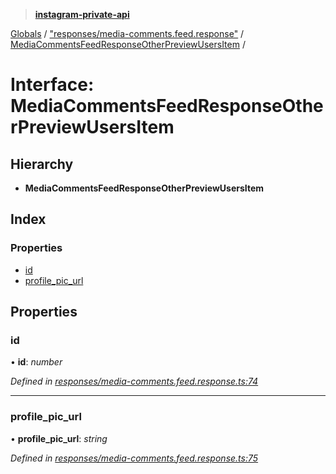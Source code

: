 > **[instagram-private-api](../README.md)**

[Globals](../README.md) / ["responses/media-comments.feed.response"](../modules/_responses_media_comments_feed_response_.md) / [MediaCommentsFeedResponseOtherPreviewUsersItem](_responses_media_comments_feed_response_.mediacommentsfeedresponseotherpreviewusersitem.md) /

# Interface: MediaCommentsFeedResponseOtherPreviewUsersItem

## Hierarchy

* **MediaCommentsFeedResponseOtherPreviewUsersItem**

## Index

### Properties

* [id](_responses_media_comments_feed_response_.mediacommentsfeedresponseotherpreviewusersitem.md#id)
* [profile_pic_url](_responses_media_comments_feed_response_.mediacommentsfeedresponseotherpreviewusersitem.md#profile_pic_url)

## Properties

###  id

• **id**: *number*

*Defined in [responses/media-comments.feed.response.ts:74](https://github.com/dilame/instagram-private-api/blob/01eb399/src/responses/media-comments.feed.response.ts#L74)*

___

###  profile_pic_url

• **profile_pic_url**: *string*

*Defined in [responses/media-comments.feed.response.ts:75](https://github.com/dilame/instagram-private-api/blob/01eb399/src/responses/media-comments.feed.response.ts#L75)*